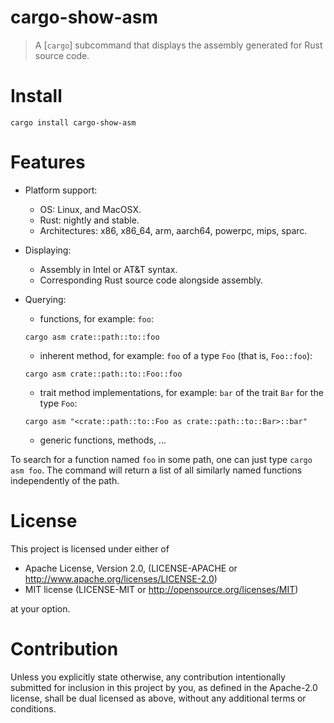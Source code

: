 # cargo-show-asm

> A [`cargo`] subcommand that displays the assembly generated for Rust source code.

# Install

```
cargo install cargo-show-asm
```

#  Features

* Platform support:

  * OS: Linux, and MacOSX.
  * Rust: nightly and stable.
  * Architectures: x86, x86_64, arm, aarch64, powerpc, mips, sparc.

* Displaying:

  * Assembly in Intel or AT&T syntax.
  * Corresponding Rust source code alongside assembly.

* Querying:

  * functions, for example: `foo`:

  ```
  cargo asm crate::path::to::foo
  ```

  * inherent method, for example: `foo` of a type `Foo` (that is, `Foo::foo`):

  ```
  cargo asm crate::path::to::Foo::foo
  ```

  * trait method implementations, for example: `bar` of the trait `Bar` for the type `Foo`:

  ```
  cargo asm "<crate::path::to::Foo as crate::path::to::Bar>::bar"
  ```

  * generic functions, methods, ...

To search for a function named `foo` in some path, one can just type `cargo asm
foo`. The command will return a list of all similarly named functions
independently of the path.

# License
This project is licensed under either of

* Apache License, Version 2.0, (LICENSE-APACHE or http://www.apache.org/licenses/LICENSE-2.0)
* MIT license (LICENSE-MIT or http://opensource.org/licenses/MIT)

at your option.

# Contribution

Unless you explicitly state otherwise, any contribution intentionally submitted
for inclusion in this project by you, as defined in the Apache-2.0 license,
shall be dual licensed as above, without any additional terms or conditions.
